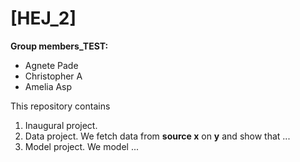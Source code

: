 # \[HEJ_2\]

**Group members_TEST:** 
- Agnete Pade
- Christopher A
- Amelia Asp

This repository contains  
1. Inaugural project. 
2. Data project. We fetch data from **source x** on **y** and show that ...
3. Model project. We model ...
